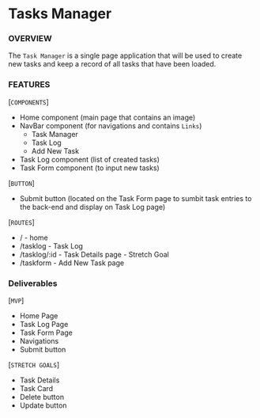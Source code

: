# Tasks Manager

### OVERVIEW

The `Task Manager` is a single page application that will be used to create new tasks and keep a record of all tasks that have been loaded.

### FEATURES

[`COMPONENTS`]

- Home component (main page that contains an image)
- NavBar component (for navigations and contains `Links`)
  - Task Manager
  - Task Log
  - Add New Task
- Task Log component (list of created tasks)
- Task Form component (to input new tasks)

[`BUTTON`]

- Submit button (located on the Task Form page to sumbit task entries to the back-end and display on Task Log page)

[`ROUTES`]

- / - home
- /tasklog - Task Log
- /tasklog/:id - Task Details page - Stretch Goal
- /taskform - Add New Task page

### Deliverables

[`MVP`]

- Home Page
- Task Log Page
- Task Form Page
- Navigations
- Submit button

[`STRETCH GOALS`]

- Task Details
- Task Card
- Delete button
- Update button
